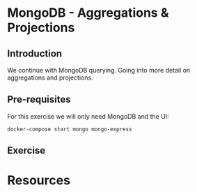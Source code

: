 # MongoDB - Aggregations & Projections

## Introduction

We continue with MongoDB querying. Going into more detail on aggregations and projections.

## Pre-requisites

For this exercise we will only need MongoDB and the UI:

```shell
docker-compose start mongo mongo-express
```

## Exercise

# Resources